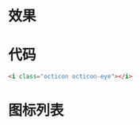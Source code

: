 # 效果

<i class="octicon octicon-eye"></i>

# 代码

```html
<i class="octicon octicon-eye"></i>
```

# 图标列表